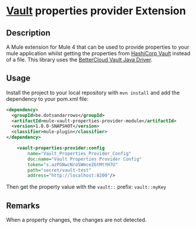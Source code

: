 # [Vault](https://www.vaultproject.io/) properties provider Extension

## Description
A Mule extension for Mule 4 that can be used to provide properties to your mule application whilst getting the properties from [HashiCorp Vault](https://www.vaultproject.io/) instead of a file.
This library uses the [BetterCloud Vault Java Driver](https://github.com/BetterCloud/vault-java-driver).

## Usage
Install the project to your local repository with `mvn install` and add the dependency to your pom.xml file:
```xml
<dependency>
  <groupId>be.dotsandarrows</groupId>
  <artifactId>mule-vault-properties-provider-module</artifactId>
  <version>1.0.0-SNAPSHOT</version>
  <classifier>mule-plugin</classifier>
</dependency>
```

```xml
	<vault-properties-provider:config
		name="Vault_Properties_Provider_Config"
		doc:name="Vault Properties Provider Config"
		token="s.azPGNwcNroSWmceZGtMtYH7U"
		path="secret/vault-test"
		address="http://localhost:8200"/>
```

Then get the property value with the `vault::` prefix:
`vault::myKey`

## Remarks
When a property changes, the changes are not detected.